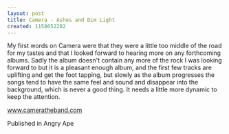 ```yaml
---
layout: post
title: Camera - Ashes and Dim Light
created: 1158652282
---
```

My first words on Camera were that they were a little too middle of the road for my tastes and that I looked forward to hearing more on any forthcoming albums. Sadly the album doesn't contain any more of the rock I was looking forward to but it is a pleasant enough album, and the first few tracks are uplifting and get the foot tapping, but slowly as the album progresses the songs tend to have the same feel and sound and disappear into the background, which is never a good thing. It needs a little more dynamic to keep the attention.<p><a href='http://www.cameratheband.com' target='_blank'>www.cameratheband.com</a>
<p>Published in Angry Ape</p>
